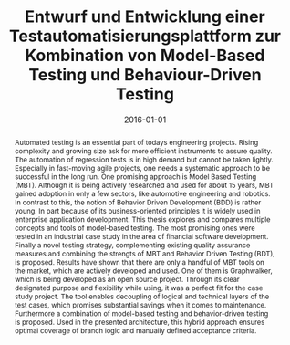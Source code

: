 ---
abstract: Automated testing is an essential part of todays engineering projects. Rising
  complexity and growing size ask for more efficient instruments to assure quality.
  The automation of regression tests is in high demand but cannot be taken lightly.
  Especially in fast-moving agile projects, one needs a systematic approach to be
  successful in the long run. One promising approach is Model Based Testing (MBT).
  Although it is being actively researched and used for about 15 years, MBT gained
  adoption in only a few sectors, like automotive engineering and robotics. In contrast
  to this, the notion of Behavior Driven Development (BDD) is rather young. In part
  because of its business-oriented principles it is widely used in enterprise application
  development. This thesis explores and compares multiple concepts and tools of model-based
  testing. The most promising ones were tested in an industrial case study in the
  area of financial software development. Finally a novel testing strategy, complementing
  existing quality assurance measures and combining the strengts of MBT and Behavior
  Driven Testing (BDT), is proposed. Results have shown that there are only a handful
  of MBT tools on the market, which are actively developed and used. One of them is
  Graphwalker, which is being developed as an open source project. Through its clear
  designated purpose and flexibility while using, it was a perfect fit for the case
  study project. The tool enables decoupling of logical and technical layers of the
  test cases, which promises substantial savings when it comes to maintenance. Furthermore
  a combination of model-based testing and behavior-driven testing is proposed. Used
  in the presented architecture, this hybrid approach ensures optimal coverage of
  branch logic and manually defined acceptance criteria.
authors:
- Ramon Lopez
date: '2016-01-01'
featured: false
links:
- name: Publik
  url: https://publik.tuwien.ac.at/showentry.php?ID=257811&lang=2
publication_types:
- '7'
publishDate: '2016-01-01'
title: Entwurf und Entwicklung einer Testautomatisierungsplattform zur Kombination
  von Model-Based Testing und Behaviour-Driven Testing
url_pdf: ''
---